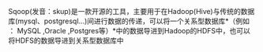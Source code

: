 Sqoop(发音：skup)是一款开源的工具，主要用于在Hadoop(Hive)与传统的数据库(mysql、postgresql...)间进行数据的传递，可以将一个关系型数据库*（例如 ： MySQL ,Oracle ,Postgres等）*中的数据导进到Hadoop的HDFS中，也可以将HDFS的数据导进到关系型数据库中